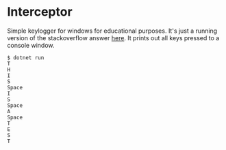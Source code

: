 # Interceptor
Simple keylogger for windows for educational purposes. It's just a running
version of the stackoverflow answer
[here](https://stackoverflow.com/a/604417/1385324). It prints out all
keys pressed to a console window.

```
$ dotnet run
T
H
I
S
Space
I
S
Space
A
Space
T
E
S
T
```

